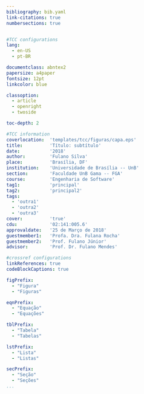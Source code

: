 ```yaml
---
bibliography: bib.yaml
link-citations: true
numbersections: true


#TCC configurations
lang:
  - en-US
  - pt-BR

documentclass: abntex2 
papersize: a4paper
fontsize: 12pt
linkcolor: blue

classoption:
  - article
  - openright
  - twoside

toc-depth: 2

#TCC information
coverlocation:  'templates/tcc/figuras/capa.eps'
title:			'Título: subtítulo'
date:			'2018'
author:			'Fulano Silva'
place:			'Brasília, DF'
institution:	'Universidade de Brasília -- UnB'
section:        'Faculdade UnB Gama -- FGA'
course:         'Engenharia de Software'
tag1:           'principal'
tag2:           'principal2'
tags:
  - 'outra1'
  - 'outra2'
  - 'outra3'
cover:			'true'
cdu:            '02:141:005.6'
approvaldate:   '25 de Março de 2018'
guestmember1:   'Profa. Dra. Fulana Rocha'
guestmember2:   'Prof. Fulano Júnior'
advisor:        'Prof. Dr. Fulano Mendes'

#crossref configurations
linkReferences: true
codeBlockCaptions: true

figPrefix:
  - "Figura"
  - "Figuras"

eqnPrefix:
  - "Equação"
  - "Equações"

tblPrefix:
  - "Tabela"
  - "Tabelas"

lstPrefix:
  - "Lista"
  - "Listas"

secPrefix:
  - "Seção"
  - "Seções"
...
```

